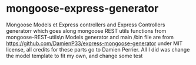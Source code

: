 # mongoose-express-generator
Mongoose Models et Express controllers and Express Controllers generatorr which goes along mongoose REST utils functions from mongoose-REST-utils\n Models generator and main /bin file are from https://github.com/DamienP33/express-mongoose-generator under MIT license, all credits for these parts go to Damien Perrier. All I did was change the model template to fit my own, and change some test

